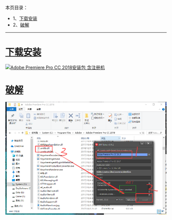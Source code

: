 本页目录：
- 1、[下载安装](#pr-01)
- 2、[破解](#pr-02)

***

# <a name="pr-01" href="#" >下载安装</a>

[![](https://img.shields.io/badge/Adobe_Premiere_Pro_CC_2018安装包-含注册机-green.svg "Adobe Premiere Pro CC 2018安装包 含注册机")](https://pan.baidu.com/s/1SAVJEsl0El9rLCE6c9MK7Q)

# <a name="pr-02" href="#" >破解</a>

![](image/1-1.png)
